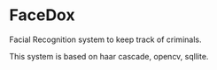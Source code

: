 # FaceDox
Facial Recognition system to keep track of criminals.

This system is based on haar cascade, opencv, sqllite.
